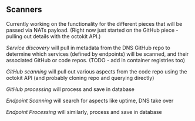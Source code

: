 ## Scanners
Currently working on the functionality for the different pieces that will be passed via NATs payload.  (Right now just started on the GitHub piece - pulling out details with the octokit API.)

*Service discovery* will pull in metadata from the DNS GitHub repo to determine which services (defined by endpoints) will be scanned, and their associated GitHub or code repos. (TODO - add in container registries too)

*GitHub scanning* will pull out various aspects from the code repo using the octokit API (and probably cloning repo and querying directly)

*GitHub processing* will process and save in database

*Endpoint Scanning* will search for aspects like uptime, DNS take over 

*Endpoint Processing* will similarly, process and save in database
